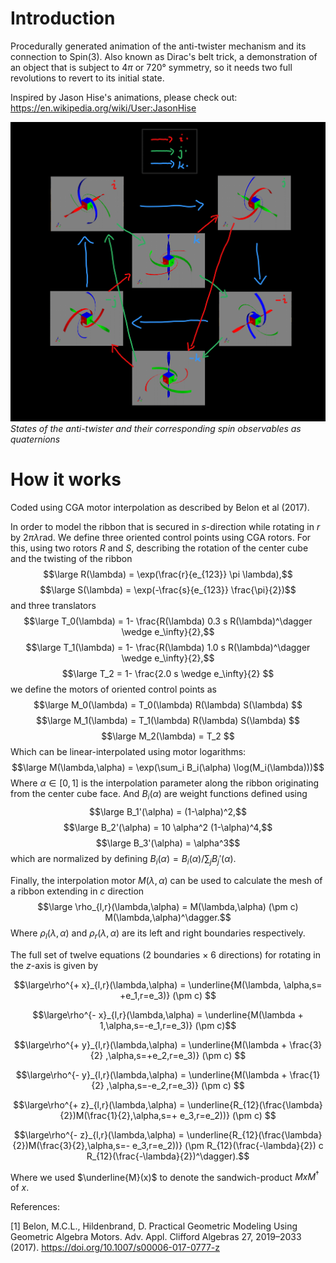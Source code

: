 # Introduction
Procedurally generated animation of the anti-twister mechanism and its connection to Spin(3).
Also known as Dirac's belt trick, a demonstration of an object that is subject to $4\pi$ or $720°$ symmetry, so it needs two full revolutions to revert to its initial state.

Inspired by Jason Hise's animations, please check out:
https://en.wikipedia.org/wiki/User:JasonHise

![Observables as quaternions](https://raw.githubusercontent.com/AmirLeidel/spinny/master/diagram1.png)
*States of the anti-twister and their corresponding spin observables as quaternions*

# How it works
Coded using CGA motor interpolation as described by Belon et al (2017).

In order to model the ribbon that is secured in $s$-direction while rotating in $r$ by $2\pi\lambda \mathrm{rad}$. We define three oriented control points using CGA rotors. 
For this, using two rotors $R$ and $S$, describing the rotation of the center cube and the twisting of the ribbon
$$\large R(\lambda) = \exp(\frac{r}{e_{123}} \pi \lambda),$$
$$\large S(\lambda) = \exp(-\frac{s}{e_{123}} \frac{\pi}{2})$$
and three translators
$$\large T_0(\lambda) = 1- \frac{R(\lambda) 0.3 s R(\lambda)^\dagger \wedge e_\infty}{2},$$
$$\large T_1(\lambda) = 1- \frac{R(\lambda) 1.0 s R(\lambda)^\dagger \wedge e_\infty}{2},$$
$$\large T_2 = 1- \frac{2.0 s \wedge e_\infty}{2} $$
we define the motors of oriented control points as
$$\large M_0(\lambda) = T_0(\lambda) R(\lambda) S(\lambda) $$
$$\large M_1(\lambda) = T_1(\lambda) R(\lambda) S(\lambda) $$
$$\large M_2(\lambda) = T_2 $$
Which can be linear-interpolated using motor logarithms:
$$\large M(\lambda,\alpha) = \exp(\sum_i B_i(\alpha) \log(M_i(\lambda)))$$
Where $\alpha \in \left[0,1\right]$ is the interpolation parameter along the ribbon originating from the center cube face. And $B_i(\alpha)$ are weight functions defined using
$$\large B_1'(\alpha) = (1-\alpha)^2,$$
$$\large B_2'(\alpha) = 10 \alpha^2 (1-\alpha)^4,$$
$$\large B_3'(\alpha) = \alpha^3$$
which are normalized by defining $B_i(\alpha) = B_i(\alpha) / \sum_j B_j'(\alpha)$.

Finally, the interpolation motor $M(\lambda,\alpha)$ can be used to calculate the mesh of a ribbon extending in $c$ direction 
$$\large \rho_{l,r}(\lambda,\alpha) = M(\lambda,\alpha) (\pm c) M(\lambda,\alpha)^\dagger.$$
Where $\rho_{l}(\lambda,\alpha)$ and $\rho_{r}(\lambda,\alpha)$ are its left and right boundaries respectively.

The full set of twelve equations (2 boundaries $\times$ 6 directions) for rotating in the $z$-axis is given by

$$\large\rho^{+ x}_{l,r}(\lambda,\alpha) = \underline{M(\lambda, \alpha,s= +e_1,r=e_3)} (\pm c) $$

$$\large\rho^{- x}_{l,r}(\lambda,\alpha) = \underline{M(\lambda + 1,\alpha,s=-e_1,r=e_3)} (\pm c)$$

$$\large\rho^{+ y}_{l,r}(\lambda,\alpha) = \underline{M(\lambda + \frac{3}{2} ,\alpha,s=+e_2,r=e_3)} (\pm c) $$

$$\large\rho^{- y}_{l,r}(\lambda,\alpha) = \underline{M(\lambda + \frac{1}{2} ,\alpha,s=-e_2,r=e_3)} (\pm c) $$

$$\large\rho^{+ z}_{l,r}(\lambda,\alpha) = \underline{R_{12}(\frac{\lambda}{2})M(\frac{1}{2},\alpha,s=+ e_3,r=e_2))} (\pm c) $$

$$\large\rho^{- z}_{l,r}(\lambda,\alpha) = \underline{R_{12}(\frac{\lambda}{2})M(\frac{3}{2},\alpha,s=- e_3,r=e_2))} (\pm R_{12}(\frac{-\lambda}{2}) c R_{12}(\frac{-\lambda}{2})^\dagger).$$

Where we used $\underline{M}(x)$ to denote the sandwich-product $MxM^\dagger$ of $x$.

References:

[1] Belon, M.C.L., Hildenbrand, D. Practical Geometric Modeling Using Geometric Algebra Motors. Adv. Appl. Clifford Algebras 27, 2019–2033 (2017). https://doi.org/10.1007/s00006-017-0777-z
